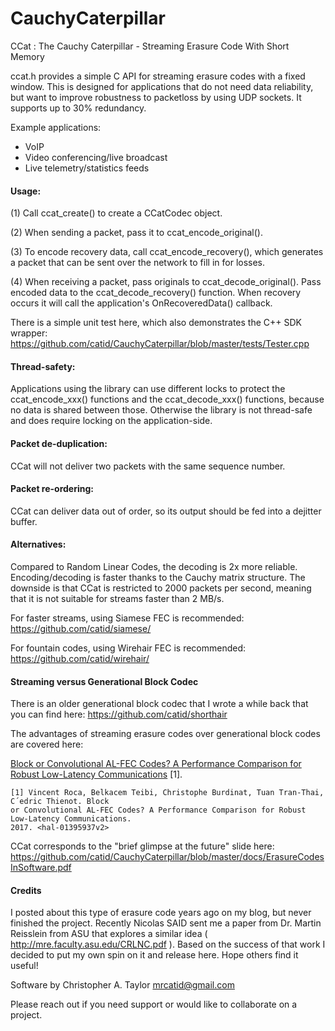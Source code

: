 # CauchyCaterpillar
CCat : The Cauchy Caterpillar - Streaming Erasure Code With Short Memory

ccat.h provides a simple C API for streaming erasure codes with a
fixed window.  This is designed for applications that do not need
data reliability, but want to improve robustness to packetloss by
using UDP sockets.  It supports up to 30% redundancy.

Example applications:
* VoIP
* Video conferencing/live broadcast
* Live telemetry/statistics feeds

#### Usage:

(1) Call ccat_create() to create a CCatCodec object.

(2) When sending a packet, pass it to ccat_encode_original().

(3) To encode recovery data, call ccat_encode_recovery(), which generates
a packet that can be sent over the network to fill in for losses.

(4) When receiving a packet, pass originals to ccat_decode_original().
Pass encoded data to the ccat_decode_recovery() function.  When recovery
occurs it will call the application's OnRecoveredData() callback.

There is a simple unit test here, which also demonstrates the C++ SDK wrapper:
https://github.com/catid/CauchyCaterpillar/blob/master/tests/Tester.cpp

#### Thread-safety:

Applications using the library can use different locks to protect the
ccat_encode_xxx() functions and the ccat_decode_xxx() functions, because no data
is shared between those.  Otherwise the library is not thread-safe and
does require locking on the application-side.

#### Packet de-duplication:

CCat will not deliver two packets with the same sequence number.

#### Packet re-ordering:

CCat can deliver data out of order, so its output should be fed into
a dejitter buffer.

#### Alternatives:

Compared to Random Linear Codes, the decoding is 2x more reliable.
Encoding/decoding is faster thanks to the Cauchy matrix structure.
The downside is that CCat is restricted to 2000 packets per second,
meaning that it is not suitable for streams faster than 2 MB/s.

For faster streams, using Siamese FEC is recommended:
https://github.com/catid/siamese/

For fountain codes, using Wirehair FEC is recommended:
https://github.com/catid/wirehair/

#### Streaming versus Generational Block Codec

There is an older generational block codec that I wrote a while back that you can find here:
https://github.com/catid/shorthair

The advantages of streaming erasure codes over generational block codes are covered here:

[Block or Convolutional AL-FEC Codes? A Performance
Comparison for Robust Low-Latency Communications](https://hal.inria.fr/hal-01395937v2/document) [1].

~~~
[1] Vincent Roca, Belkacem Teibi, Christophe Burdinat, Tuan Tran-Thai, C´edric Thienot. Block
or Convolutional AL-FEC Codes? A Performance Comparison for Robust Low-Latency Communications.
2017. <hal-01395937v2>
~~~

CCat corresponds to the "brief glimpse at the future" slide here:
https://github.com/catid/CauchyCaterpillar/blob/master/docs/ErasureCodesInSoftware.pdf

#### Credits

I posted about this type of erasure code years ago on my blog, but never finished the project.  Recently Nicolas SAID sent me a paper from Dr. Martin Reisslein from ASU that explores a similar idea ( http://mre.faculty.asu.edu/CRLNC.pdf ).  Based on the success of that work I decided to put my own spin on it and release here.  Hope others find it useful!

Software by Christopher A. Taylor <mrcatid@gmail.com>

Please reach out if you need support or would like to collaborate on a project.
